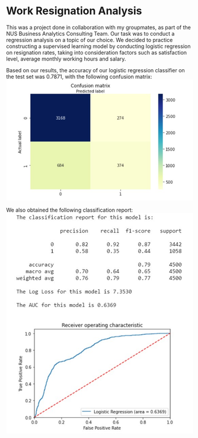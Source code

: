 # Work Resignation Analysis
This was a project done in collaboration with my groupmates, as part of the NUS Business Analytics Consulting Team. Our task was to conduct a regression analysis on a topic of our choice. We decided to practice constructing a supervised learning model by conducting logistic regression on resignation rates, taking into consideration factors such as satisfaction level, average monthly working hours and salary.

Based on our results, the accuracy of our logistic regression classifier on the test set was 0.7871, with the following confusion matrix:
![Confusion matrix](https://github.com/angelayang17/resignation/blob/main/logreg.jpg?raw=true)

We also obtained the following classification report:
![Classification report](https://github.com/angelayang17/resignation/blob/main/classificationreport.jpg?raw=true)
